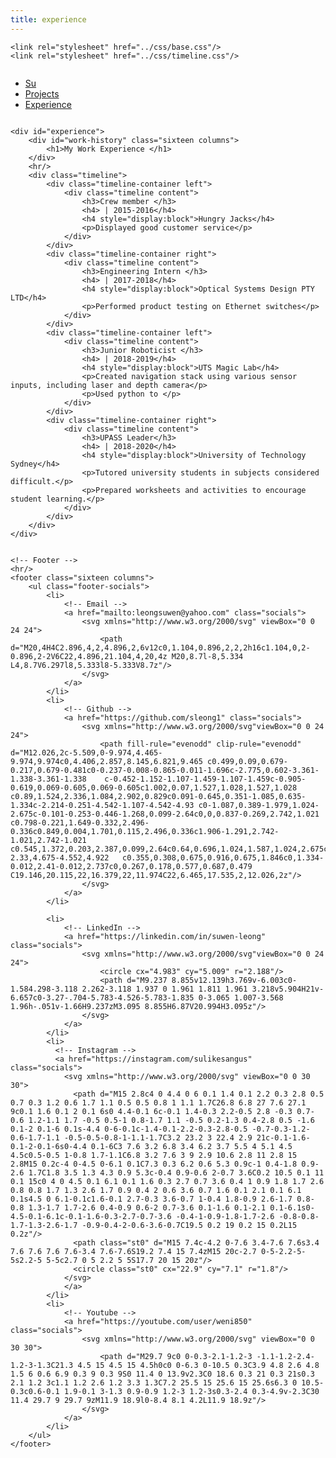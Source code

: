 ```yaml
---
title: experience
---
```


<html lang="en">
<head>
	<meta charset="utf-8">
	<title>Su | Roboticist | Programmer</title>
	<meta name="description" content="Suwen Leong | Roboticist | Programmer"/>
	<meta name="author" content="Suwen Leong"/>
	<meta name="viewport" content="width=device-width, initial-scale=1, maximum-scale=1"/>
	

	<link rel="stylesheet" href="../css/base.css"/>
    <link rel="stylesheet" href="../css/timeline.css"/>
</head>


<body>
<div class="container">
	<div class="sixteen columns">
		<!-- Top nav bar -->
        <nav class="nav" id="mainNav">
            <div class="navbar" id="navbarResponsive">
                <ul>
                    <li><a href="../index.html">Su</a></li>
                    <li><a href="projects.html">Projects</a></li>
                    <li><a href="experience.html">Experience</a></li>
                </ul>
            </div>
        </nav>
    </div>

    <div id="experience">
        <div id="work-history" class="sixteen columns">
            <h1>My Work Experience </h1>
        </div>
        <hr/>
        <div class="timeline">
            <div class="timeline-container left">
                <div class="timeline content">
                    <h3>Crew member </h3>
                    <h4> | 2015-2016</h4>
                    <h4 style="display:block">Hungry Jacks</h4>
                    <p>Displayed good customer service</p>
                </div>
            </div>
            <div class="timeline-container right">
                <div class="timeline content">
                    <h3>Engineering Intern </h3>
                    <h4> | 2017-2018</h4>
                    <h4 style="display:block">Optical Systems Design PTY LTD</h4>
                    <p>Performed product testing on Ethernet switches</p>
                </div>
            </div>
            <div class="timeline-container left">
                <div class="timeline content">
                    <h3>Junior Roboticist </h3>
                    <h4> | 2018-2019</h4>
                    <h4 style="display:block">UTS Magic Lab</h4>
                    <p>Created navigation stack using various sensor inputs, including laser and depth camera</p>
                    <p>Used python to </p>
                </div>
            </div>
            <div class="timeline-container right">
                <div class="timeline content">
                    <h3>UPASS Leader</h3>
                    <h4> | 2018-2020</h4>
                    <h4 style="display:block">University of Technology Sydney</h4>
                    <p>Tutored university students in subjects considered difficult.</p>
                    <p>Prepared worksheets and activities to encourage student learning.</p>
                </div>
            </div>
        </div>
    </div>


    <!-- Footer -->
    <hr/>
    <footer class="sixteen columns">
        <ul class="footer-socials">
            <li>
                <!-- Email -->
                <a href="mailto:leongsuwen@yahoo.com" class="socials">
                    <svg xmlns="http://www.w3.org/2000/svg" viewBox="0 0 24 24">
                        <path d="M20,4H4C2.896,4,2,4.896,2,6v12c0,1.104,0.896,2,2,2h16c1.104,0,2-0.896,2-2V6C22,4.896,21.104,4,20,4z M20,8.7l-8,5.334 L4,8.7V6.297l8,5.333l8-5.333V8.7z"/>
                    </svg>
                </a>
            </li>
            <li>
                <!-- Github -->
                <a href="https://github.com/sleong1" class="socials">
                    <svg xmlns="http://www.w3.org/2000/svg"viewBox="0 0 24 24">
                        <path fill-rule="evenodd" clip-rule="evenodd" d="M12.026,2c-5.509,0-9.974,4.465-9.974,9.974c0,4.406,2.857,8.145,6.821,9.465 c0.499,0.09,0.679-0.217,0.679-0.481c0-0.237-0.008-0.865-0.011-1.696c-2.775,0.602-3.361-1.338-3.361-1.338    c-0.452-1.152-1.107-1.459-1.107-1.459c-0.905-0.619,0.069-0.605,0.069-0.605c1.002,0.07,1.527,1.028,1.527,1.028   c0.89,1.524,2.336,1.084,2.902,0.829c0.091-0.645,0.351-1.085,0.635-1.334c-2.214-0.251-4.542-1.107-4.542-4.93 c0-1.087,0.389-1.979,1.024-2.675c-0.101-0.253-0.446-1.268,0.099-2.64c0,0,0.837-0.269,2.742,1.021    c0.798-0.221,1.649-0.332,2.496-0.336c0.849,0.004,1.701,0.115,2.496,0.336c1.906-1.291,2.742-1.021,2.742-1.021    c0.545,1.372,0.203,2.387,0.099,2.64c0.64,0.696,1.024,1.587,1.024,2.675c0,3.833-2.33,4.675-4.552,4.922   c0.355,0.308,0.675,0.916,0.675,1.846c0,1.334-0.012,2.41-0.012,2.737c0,0.267,0.178,0.577,0.687,0.479 C19.146,20.115,22,16.379,22,11.974C22,6.465,17.535,2,12.026,2z"/>
                    </svg>
                </a>
            </li>

            <li>
                <!-- LinkedIn -->
                <a href="https://linkedin.com/in/suwen-leong" class="socials">
                    <svg xmlns="http://www.w3.org/2000/svg"viewBox="0 0 24 24">
                        <circle cx="4.983" cy="5.009" r="2.188"/>
                        <path d="M9.237 8.855v12.139h3.769v-6.003c0-1.584.298-3.118 2.262-3.118 1.937 0 1.961 1.811 1.961 3.218v5.904H21v-6.657c0-3.27-.704-5.783-4.526-5.783-1.835 0-3.065 1.007-3.568 1.96h-.051v-1.66H9.237zM3.095 8.855H6.87V20.994H3.095z"/>
                    </svg>
                </a>
            </li>
            <li>
              <!-- Instagram -->
              <a href="https://instagram.com/sulikesangus" class="socials">
                <svg xmlns="http://www.w3.org/2000/svg" viewBox="0 0 30 30">
                  <path d="M15 2.8c4 0 4.4 0 6 0.1 1.4 0.1 2.2 0.3 2.8 0.5 0.7 0.3 1.2 0.6 1.7 1.1 0.5 0.5 0.8 1 1.1 1.7C26.8 6.8 27 7.6 27.1 9c0.1 1.6 0.1 2 0.1 6s0 4.4-0.1 6c-0.1 1.4-0.3 2.2-0.5 2.8 -0.3 0.7-0.6 1.2-1.1 1.7 -0.5 0.5-1 0.8-1.7 1.1 -0.5 0.2-1.3 0.4-2.8 0.5 -1.6 0.1-2 0.1-6 0.1s-4.4 0-6-0.1c-1.4-0.1-2.2-0.3-2.8-0.5 -0.7-0.3-1.2-0.6-1.7-1.1 -0.5-0.5-0.8-1-1.1-1.7C3.2 23.2 3 22.4 2.9 21c-0.1-1.6-0.1-2-0.1-6s0-4.4 0.1-6C3 7.6 3.2 6.8 3.4 6.2 3.7 5.5 4 5.1 4.5 4.5c0.5-0.5 1-0.8 1.7-1.1C6.8 3.2 7.6 3 9 2.9 10.6 2.8 11 2.8 15 2.8M15 0.2c-4 0-4.5 0-6.1 0.1C7.3 0.3 6.2 0.6 5.3 0.9c-1 0.4-1.8 0.9-2.6 1.7C1.8 3.5 1.3 4.3 0.9 5.3c-0.4 0.9-0.6 2-0.7 3.6C0.2 10.5 0.1 11 0.1 15c0 4 0 4.5 0.1 6.1 0.1 1.6 0.3 2.7 0.7 3.6 0.4 1 0.9 1.8 1.7 2.6 0.8 0.8 1.7 1.3 2.6 1.7 0.9 0.4 2 0.6 3.6 0.7 1.6 0.1 2.1 0.1 6.1 0.1s4.5 0 6.1-0.1c1.6-0.1 2.7-0.3 3.6-0.7 1-0.4 1.8-0.9 2.6-1.7 0.8-0.8 1.3-1.7 1.7-2.6 0.4-0.9 0.6-2 0.7-3.6 0.1-1.6 0.1-2.1 0.1-6.1s0-4.5-0.1-6.1c-0.1-1.6-0.3-2.7-0.7-3.6 -0.4-1-0.9-1.8-1.7-2.6 -0.8-0.8-1.7-1.3-2.6-1.7 -0.9-0.4-2-0.6-3.6-0.7C19.5 0.2 19 0.2 15 0.2L15 0.2z"/>
                  <path class="st0" d="M15 7.4c-4.2 0-7.6 3.4-7.6 7.6s3.4 7.6 7.6 7.6 7.6-3.4 7.6-7.6S19.2 7.4 15 7.4zM15 20c-2.7 0-5-2.2-5-5s2.2-5 5-5c2.7 0 5 2.2 5 5S17.7 20 15 20z"/>
                  <circle class="st0" cx="22.9" cy="7.1" r="1.8"/>
                </svg>
                </a>
            </li>
            <li>
                <!-- Youtube -->
                <a href="https://youtube.com/user/weni850" class="socials">
                    <svg xmlns="http://www.w3.org/2000/svg" viewBox="0 0 30 30">
                        <path d="M29.7 9c0 0-0.3-2.1-1.2-3 -1.1-1.2-2.4-1.2-3-1.3C21.3 4.5 15 4.5 15 4.5h0c0 0-6.3 0-10.5 0.3C3.9 4.8 2.6 4.8 1.5 6 0.6 6.9 0.3 9 0.3 9S0 11.4 0 13.9v2.3C0 18.6 0.3 21 0.3 21s0.3 2.1 1.2 3c1.1 1.2 2.6 1.2 3.3 1.3C7.2 25.5 15 25.6 15 25.6s6.3 0 10.5-0.3c0.6-0.1 1.9-0.1 3-1.3 0.9-0.9 1.2-3 1.2-3s0.3-2.4 0.3-4.9v-2.3C30 11.4 29.7 9 29.7 9zM11.9 18.9l0-8.4 8.1 4.2L11.9 18.9z"/>
                    </svg>
                </a>
            </li>
        </ul>
    </footer>
</div>
</body>
</html>